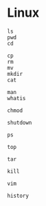# Linux

```shell
ls
pwd
cd

cp
rm
mv
mkdir
cat

man
whatis

chmod

shutdown

ps

top

tar

kill

vim

history
```

